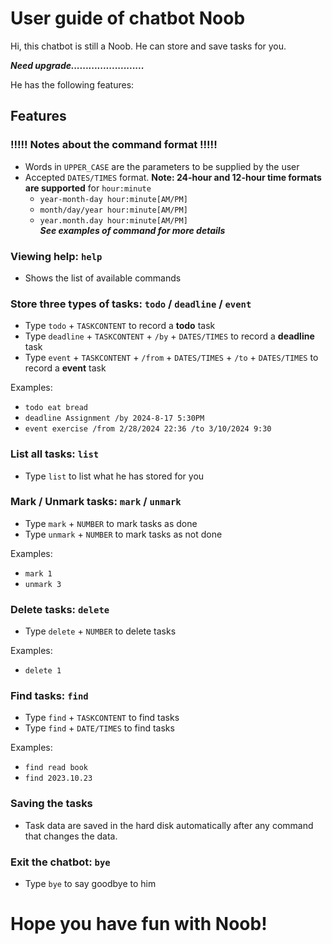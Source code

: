 # User guide of chatbot **Noob**

Hi, this chatbot is still a Noob. He can store and save tasks for you.

***Need upgrade.........................***

He has the following features:

## Features

### !!!!! **Notes about the command format** !!!!!

* Words in `UPPER_CASE` are the parameters to be supplied by the user
* Accepted `DATES/TIMES` format. **Note: 24-hour and 12-hour time formats are supported** for `hour:minute`
    * `year-month-day hour:minute[AM/PM]`
    * `month/day/year hour:minute[AM/PM]`
    * `year.month.day hour:minute[AM/PM]`  
      ***See examples of command for more details***

### Viewing help: `help`

* Shows the list of available commands

### Store three types of tasks: `todo` / `deadline` / `event`

* Type `todo` + `TASKCONTENT` to record a **todo** task
* Type `deadline` + `TASKCONTENT` + `/by` + `DATES/TIMES` to record a **deadline** task
* Type `event` + `TASKCONTENT` + `/from` + `DATES/TIMES` + `/to` + `DATES/TIMES` to record a **event** task

Examples:

* `todo eat bread`
* `deadline Assignment /by 2024-8-17 5:30PM`
* `event exercise /from 2/28/2024 22:36 /to 3/10/2024 9:30`

### List all tasks: `list`

* Type `list` to list what he has stored for you

### Mark / Unmark tasks: `mark` / `unmark`

* Type `mark` + `NUMBER` to mark tasks as done
* Type `unmark` + `NUMBER` to mark tasks as not done

Examples:

* `mark 1`
* `unmark 3`

### Delete tasks: `delete`

* Type `delete` + `NUMBER` to delete tasks

Examples:

* `delete 1`

### Find tasks: `find`

* Type `find` + `TASKCONTENT` to find tasks
* Type `find` + `DATE/TIMES` to find tasks

Examples:

* `find read book`
* `find 2023.10.23`

### Saving the tasks

* Task data are saved in the hard disk automatically after any command that changes the data.

### Exit the chatbot: `bye`

* Type `bye` to say goodbye to him

# Hope you have fun with Noob!
